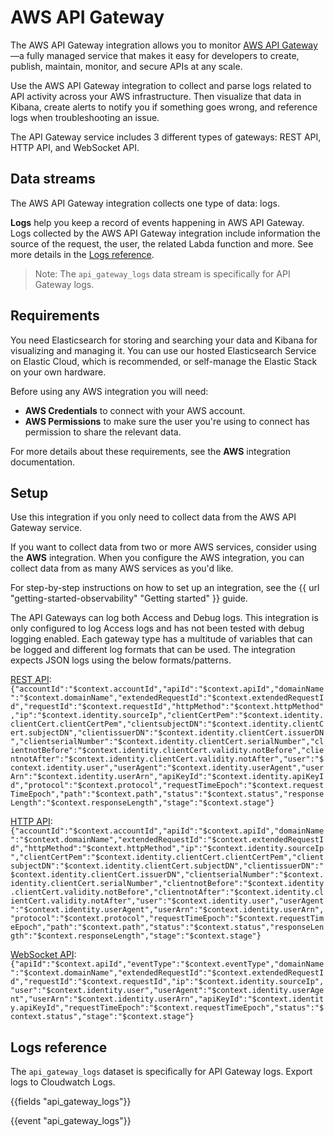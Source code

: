 # AWS API Gateway

The AWS API Gateway integration allows you to monitor [AWS API Gateway](https://aws.amazon.com/api-gateway)—a fully managed service that makes it easy for developers to create, publish, maintain, monitor, and secure APIs at any scale.

Use the AWS API Gateway integration to collect and parse logs related to API activity across your AWS infrastructure.
Then visualize that data in Kibana, create alerts to notify you if something goes wrong,
and reference logs when troubleshooting an issue.

The API Gateway service includes 3 different types of gateways: REST API, HTTP API, and WebSocket API.

## Data streams

The AWS API Gateway integration collects one type of data: logs.

**Logs** help you keep a record of events happening in AWS API Gateway.
Logs collected by the AWS API Gateway integration include information the source of the request, the user, the related Labda function and more. See more details in the [Logs reference](#logs-reference).

> Note: The `api_gateway_logs` data stream is specifically for API Gateway logs.

## Requirements

You need Elasticsearch for storing and searching your data and Kibana for visualizing and managing it.
You can use our hosted Elasticsearch Service on Elastic Cloud, which is recommended, or self-manage the Elastic Stack on your own hardware.

Before using any AWS integration you will need:

* **AWS Credentials** to connect with your AWS account.
* **AWS Permissions** to make sure the user you're using to connect has permission to share the relevant data.

For more details about these requirements, see the **AWS** integration documentation.

## Setup

Use this integration if you only need to collect data from the AWS API Gateway service.

If you want to collect data from two or more AWS services, consider using the **AWS** integration.
When you configure the AWS integration, you can collect data from as many AWS services as you'd like.

For step-by-step instructions on how to set up an integration, see the
{{ url "getting-started-observability" "Getting started" }} guide.

The API Gateways can log both Access and Debug logs.  This integration is only configured to log Access logs and has not been tested with debug logging enabled.
Each gateway type has a multitude of variables that can be logged and different log formats that can be used. The integration expects JSON logs using the below formats/patterns.

[REST API](https://docs.aws.amazon.com/apigateway/latest/developerguide/set-up-logging.html#apigateway-cloudwatch-log-formats):  
`{"accountId":"$context.accountId","apiId":"$context.apiId","domainName":"$context.domainName","extendedRequestId":"$context.extendedRequestId","requestId":"$context.requestId","httpMethod":"$context.httpMethod","ip":"$context.identity.sourceIp","clientCertPem":"$context.identity.clientCert.clientCertPem","clientsubjectDN":"$context.identity.clientCert.subjectDN","clientissuerDN":"$context.identity.clientCert.issuerDN","clientserialNumber":"$context.identity.clientCert.serialNumber","clientnotBefore":"$context.identity.clientCert.validity.notBefore","clientnotAfter":"$context.identity.clientCert.validity.notAfter","user":"$context.identity.user","userAgent":"$context.identity.userAgent","userArn":"$context.identity.userArn","apiKeyId":"$context.identity.apiKeyId","protocol":"$context.protocol","requestTimeEpoch":"$context.requestTimeEpoch","path":"$context.path","status":"$context.status","responseLength":"$context.responseLength","stage":"$context.stage"}`

[HTTP API](https://docs.aws.amazon.com/apigateway/latest/developerguide/http-api-logging.html#http-api-enable-logging.examples):  
`{"accountId":"$context.accountId","apiId":"$context.apiId","domainName":"$context.domainName","extendedRequestId":"$context.extendedRequestId","httpMethod":"$context.httpMethod","ip":"$context.identity.sourceIp","clientCertPem":"$context.identity.clientCert.clientCertPem","clientsubjectDN":"$context.identity.clientCert.subjectDN","clientissuerDN":"$context.identity.clientCert.issuerDN","clientserialNumber":"$context.identity.clientCert.serialNumber","clientnotBefore":"$context.identity.clientCert.validity.notBefore","clientnotAfter":"$context.identity.clientCert.validity.notAfter","user":"$context.identity.user","userAgent":"$context.identity.userAgent","userArn":"$context.identity.userArn","protocol":"$context.protocol","requestTimeEpoch":"$context.requestTimeEpoch","path":"$context.path","status":"$context.status","responseLength":"$context.responseLength","stage":"$context.stage"}`

[WebSocket API](https://docs.aws.amazon.com/apigateway/latest/developerguide/set-up-logging.html#apigateway-cloudwatch-log-formats):  
`{"apiId":"$context.apiId","eventType":"$context.eventType","domainName":"$context.domainName","extendedRequestId":"$context.extendedRequestId","requestId":"$context.requestId","ip":"$context.identity.sourceIp","user":"$context.identity.user","userAgent":"$context.identity.userAgent","userArn":"$context.identity.userArn","apiKeyId":"$context.identity.apiKeyId","requestTimeEpoch":"$context.requestTimeEpoch","status":"$context.status","stage":"$context.stage"}`
## Logs reference

The `api_gateway_logs` dataset is specifically for API Gateway logs. Export logs to Cloudwatch Logs.


{{fields "api_gateway_logs"}}

{{event "api_gateway_logs"}}